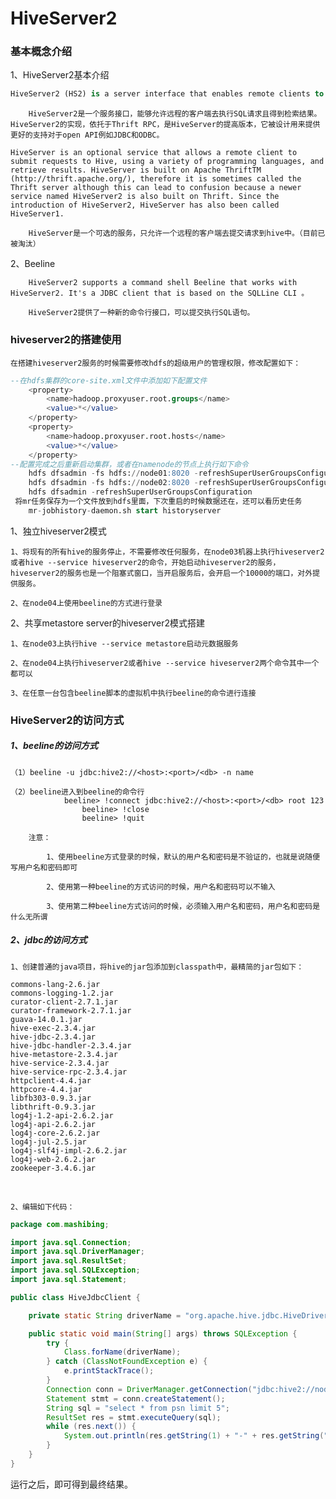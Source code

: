 # HiveServer2

### 基本概念介绍

1、HiveServer2基本介绍

```sql
HiveServer2 (HS2) is a server interface that enables remote clients to execute queries against Hive and retrieve the results (a more detailed intro here). The current implementation, based on Thrift RPC, is an improved version of HiveServer and supports multi-client concurrency and authentication. It is designed to provide better support for open API clients like JDBC and ODBC.
```

	 	HiveServer2是一个服务接口，能够允许远程的客户端去执行SQL请求且得到检索结果。HiveServer2的实现，依托于Thrift RPC，是HiveServer的提高版本，它被设计用来提供更好的支持对于open API例如JDBC和ODBC。

```
HiveServer is an optional service that allows a remote client to submit requests to Hive, using a variety of programming languages, and retrieve results. HiveServer is built on Apache ThriftTM (http://thrift.apache.org/), therefore it is sometimes called the Thrift server although this can lead to confusion because a newer service named HiveServer2 is also built on Thrift. Since the introduction of HiveServer2, HiveServer has also been called HiveServer1.
```

		HiveServer是一个可选的服务，只允许一个远程的客户端去提交请求到hive中。（目前已被淘汰）

2、Beeline

		HiveServer2 supports a command shell Beeline that works with HiveServer2. It's a JDBC client that is based on the SQLLine CLI 。
	
		HiveServer2提供了一种新的命令行接口，可以提交执行SQL语句。

### hiveserver2的搭建使用

	在搭建hiveserver2服务的时候需要修改hdfs的超级用户的管理权限，修改配置如下：

```sql
--在hdfs集群的core-site.xml文件中添加如下配置文件
	<property>
		<name>hadoop.proxyuser.root.groups</name>	
		<value>*</value>
    </property>
    <property>
		<name>hadoop.proxyuser.root.hosts</name>	
		<value>*</value>
    </property>
--配置完成之后重新启动集群，或者在namenode的节点上执行如下命令
	hdfs dfsadmin -fs hdfs://node01:8020 -refreshSuperUserGroupsConfiguration
	hdfs dfsadmin -fs hdfs://node02:8020 -refreshSuperUserGroupsConfiguration
	hdfs dfsadmin -refreshSuperUserGroupsConfiguration
 将mr任务保存为一个文件放到hdfs里面，下次重启的时候数据还在，还可以看历史任务	
	mr-jobhistory-daemon.sh start historyserver
```

1、独立hiveserver2模式

	1、将现有的所有hive的服务停止，不需要修改任何服务，在node03机器上执行hiveserver2或者hive --service hiveserver2的命令，开始启动hiveserver2的服务，hiveserver2的服务也是一个阻塞式窗口，当开启服务后，会开启一个10000的端口，对外提供服务。
	
	2、在node04上使用beeline的方式进行登录

2、共享metastore server的hiveserver2模式搭建

	1、在node03上执行hive --service metastore启动元数据服务
	
	2、在node04上执行hiveserver2或者hive --service hiveserver2两个命令其中一个都可以
	
	3、在任意一台包含beeline脚本的虚拟机中执行beeline的命令进行连接

### HiveServer2的访问方式

##### 	1、beeline的访问方式

	（1）beeline -u jdbc:hive2://<host>:<port>/<db> -n name
	
	（2）beeline进入到beeline的命令行
				beeline> !connect jdbc:hive2://<host>:<port>/<db> root 123  
			    	beeline> !close  
			    	beeline> !quit  
	
		注意：
	
			1、使用beeline方式登录的时候，默认的用户名和密码是不验证的，也就是说随便写用户名和密码即可
	
			2、使用第一种beeline的方式访问的时候，用户名和密码可以不输入
	
			3、使用第二种beeline方式访问的时候，必须输入用户名和密码，用户名和密码是什么无所谓

##### 	2、jdbc的访问方式

	1、创建普通的java项目，将hive的jar包添加到classpath中，最精简的jar包如下：

```
commons-lang-2.6.jar
commons-logging-1.2.jar
curator-client-2.7.1.jar
curator-framework-2.7.1.jar
guava-14.0.1.jar
hive-exec-2.3.4.jar
hive-jdbc-2.3.4.jar
hive-jdbc-handler-2.3.4.jar
hive-metastore-2.3.4.jar
hive-service-2.3.4.jar
hive-service-rpc-2.3.4.jar
httpclient-4.4.jar
httpcore-4.4.jar
libfb303-0.9.3.jar
libthrift-0.9.3.jar
log4j-1.2-api-2.6.2.jar
log4j-api-2.6.2.jar
log4j-core-2.6.2.jar
log4j-jul-2.5.jar
log4j-slf4j-impl-2.6.2.jar
log4j-web-2.6.2.jar
zookeeper-3.4.6.jar
```

​	

	2、编辑如下代码：

```java
package com.mashibing;

import java.sql.Connection;
import java.sql.DriverManager;
import java.sql.ResultSet;
import java.sql.SQLException;
import java.sql.Statement;

public class HiveJdbcClient {

	private static String driverName = "org.apache.hive.jdbc.HiveDriver";

	public static void main(String[] args) throws SQLException {
		try {
			Class.forName(driverName);
		} catch (ClassNotFoundException e) {
			e.printStackTrace();
		}
		Connection conn = DriverManager.getConnection("jdbc:hive2://node04:10000/default", "root", "");
		Statement stmt = conn.createStatement();
		String sql = "select * from psn limit 5";
		ResultSet res = stmt.executeQuery(sql);
		while (res.next()) {
			System.out.println(res.getString(1) + "-" + res.getString("name"));
		}
	}
}

```

运行之后，即可得到最终结果。
